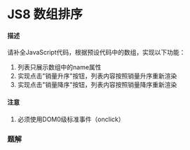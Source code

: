 # JS8 数组排序

#### 描述

请补全JavaScript代码，根据预设代码中的数组，实现以下功能：

1. 列表只展示数组中的name属性
2. 实现点击"销量升序"按钮，列表内容按照销量升序重新渲染
3. 实现点击"销量降序"按钮，列表内容按照销量降序重新渲染

#### 注意

1. 必须使用DOM0级标准事件（onclick）



### 题解

